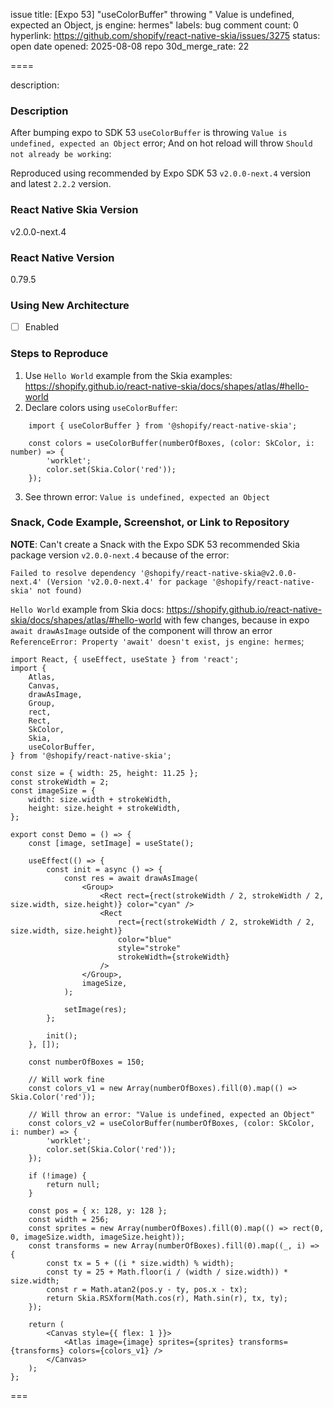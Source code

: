 issue title: [Expo 53] "useColorBuffer" throwing " Value is undefined, expected an Object, js engine: hermes"
labels: bug
comment count: 0
hyperlink: https://github.com/shopify/react-native-skia/issues/3275
status: open
date opened: 2025-08-08
repo 30d_merge_rate: 22

====

description:
### Description

After bumping expo to SDK 53 `useColorBuffer` is throwing `Value is undefined, expected an Object` error;
And on hot reload will throw `Should not already be working`:

Reproduced using recommended by Expo SDK 53 `v2.0.0-next.4` version and latest `2.2.2` version.

### React Native Skia Version

v2.0.0-next.4

### React Native Version

0.79.5

### Using New Architecture

- [ ] Enabled

### Steps to Reproduce

1. Use `Hello World` example from the Skia examples: https://shopify.github.io/react-native-skia/docs/shapes/atlas/#hello-world
2. Declare colors using `useColorBuffer`:
```
    import { useColorBuffer } from '@shopify/react-native-skia';

    const colors = useColorBuffer(numberOfBoxes, (color: SkColor, i: number) => {
        'worklet';
        color.set(Skia.Color('red'));
    });
```
3. See thrown error: `Value is undefined, expected an Object`

### Snack, Code Example, Screenshot, or Link to Repository

**NOTE**: Can't create a Snack with the Expo SDK 53 recommended Skia package version `v2.0.0-next.4` because of the error:
```
Failed to resolve dependency '@shopify/react-native-skia@v2.0.0-next.4' (Version 'v2.0.0-next.4' for package '@shopify/react-native-skia' not found)
```

`Hello World` example from Skia docs: https://shopify.github.io/react-native-skia/docs/shapes/atlas/#hello-world with few changes, because in expo `await drawAsImage` outside of the component will throw an error `ReferenceError: Property 'await' doesn't exist, js engine: hermes`;

```tsx
import React, { useEffect, useState } from 'react';
import {
    Atlas,
    Canvas,
    drawAsImage,
    Group,
    rect,
    Rect,
    SkColor,
    Skia,
    useColorBuffer,
} from '@shopify/react-native-skia';

const size = { width: 25, height: 11.25 };
const strokeWidth = 2;
const imageSize = {
    width: size.width + strokeWidth,
    height: size.height + strokeWidth,
};

export const Demo = () => {
    const [image, setImage] = useState();

    useEffect(() => {
        const init = async () => {
            const res = await drawAsImage(
                <Group>
                    <Rect rect={rect(strokeWidth / 2, strokeWidth / 2, size.width, size.height)} color="cyan" />
                    <Rect
                        rect={rect(strokeWidth / 2, strokeWidth / 2, size.width, size.height)}
                        color="blue"
                        style="stroke"
                        strokeWidth={strokeWidth}
                    />
                </Group>,
                imageSize,
            );

            setImage(res);
        };

        init();
    }, []);

    const numberOfBoxes = 150;

    // Will work fine
    const colors_v1 = new Array(numberOfBoxes).fill(0).map(() => Skia.Color('red'));
    
    // Will throw an error: "Value is undefined, expected an Object"
    const colors_v2 = useColorBuffer(numberOfBoxes, (color: SkColor, i: number) => {
        'worklet';
        color.set(Skia.Color('red'));
    });

    if (!image) {
        return null;
    }

    const pos = { x: 128, y: 128 };
    const width = 256;
    const sprites = new Array(numberOfBoxes).fill(0).map(() => rect(0, 0, imageSize.width, imageSize.height));
    const transforms = new Array(numberOfBoxes).fill(0).map((_, i) => {
        const tx = 5 + ((i * size.width) % width);
        const ty = 25 + Math.floor(i / (width / size.width)) * size.width;
        const r = Math.atan2(pos.y - ty, pos.x - tx);
        return Skia.RSXform(Math.cos(r), Math.sin(r), tx, ty);
    });

    return (
        <Canvas style={{ flex: 1 }}>
            <Atlas image={image} sprites={sprites} transforms={transforms} colors={colors_v1} />
        </Canvas>
    );
};
```

===
